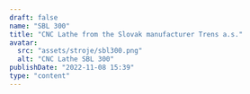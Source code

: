 ```yaml
---
draft: false
name: "SBL 300"
title: "CNC Lathe from the Slovak manufacturer Trens a.s."
avatar:
  src: "assets/stroje/sbl300.png"
  alt: "CNC Lathe SBL 300"
publishDate: "2022-11-08 15:39"
type: "content"
---
```

